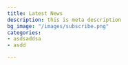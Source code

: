```yaml
---
title: Latest News
description: this is meta description
bg_image: "/images/subscribe.png"
categories:
- asdsaddsa
- asdd

---
```

